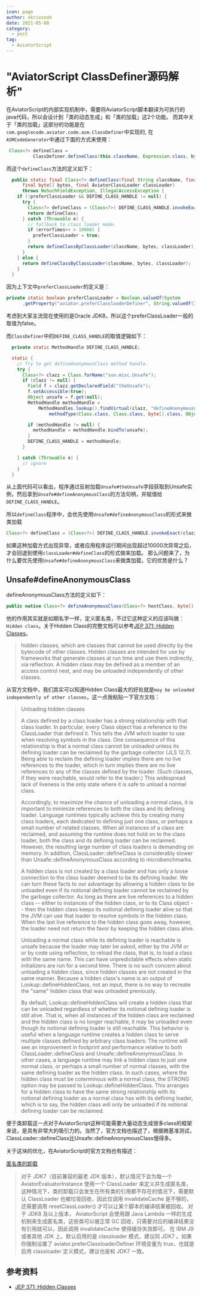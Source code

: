 ```yaml
---
icon: page
author: xkrivzooh
date: 2021-05-08
category:
  - post
tag:
  - AviatorScript
---
```


# "AviatorScript ClassDefiner源码解析"

在AviatorScript的内部实现机制中，需要将AviatorScript脚本翻译为可执行的java代码，所以会设计到「类的动态生成」和「类的加载」这2个功能。
而其中关于「类的加载」这部分的功能是在`com.googlecode.aviator.code.asm.ClassDefiner`中实现的, 在`ASMCodeGenerator`中通过下面的方式来使用：

```java
 Class<?> defineClass =
          ClassDefiner.defineClass(this.className, Expression.class, bytes, this.classLoader);
```

而这个`defineClass`方法的定义如下：

```java
  public static final Class<?> defineClass(final String className, final Class<?> clazz,
      final byte[] bytes, final AviatorClassLoader classLoader)
      throws NoSuchFieldException, IllegalAccessException {
    if (!preferClassLoader && DEFINE_CLASS_HANDLE != null) {
      try {
        Class<?> defineClass = (Class<?>) DEFINE_CLASS_HANDLE.invokeExact(clazz, bytes, EMPTY_OBJS);
        return defineClass;
      } catch (Throwable e) {
        // fallback to class loader mode.
        if (errorTimes++ > 10000) {
          preferClassLoader = true;
        }
        return defineClassByClassLoader(className, bytes, classLoader);
      }
    } else {
      return defineClassByClassLoader(className, bytes, classLoader);
    }
  }
```

因为上下文中`preferClassLoader`的定义是：

```java
private static boolean preferClassLoader = Boolean.valueOf(System
      .getProperty("aviator.preferClassloaderDefiner", String.valueOf(IS_JDK7 || IS_IBM_SDK)));
```

考虑到大家主流现在使用的是Oracle JDK8，所以这个preferClassLoader一般的取值为false。

而`ClassDefiner`中的`DEFINE_CLASS_HANDLE`的取值逻辑如下：

```java
  private static MethodHandle DEFINE_CLASS_HANDLE;

  static {
    // Try to get defineAnonymousClass method handle.
    try {
      Class<?> clazz = Class.forName("sun.misc.Unsafe");
      if (clazz != null) {
        Field f = clazz.getDeclaredField("theUnsafe");
        f.setAccessible(true);
        Object unsafe = f.get(null);
        MethodHandle methodHandle =
            MethodHandles.lookup().findVirtual(clazz, "defineAnonymousClass",
                methodType(Class.class, Class.class, byte[].class, Object[].class));

        if (methodHandle != null) {
          methodHandle = methodHandle.bindTo(unsafe);
        }
        DEFINE_CLASS_HANDLE = methodHandle;
      }

    } catch (Throwable e) {
      // ignore
    }
  }
```

从上面代码可以看出，程序通过反射加载`Unsafe#theUnsafe`字段获取到Unsafe实例，然后拿到`Unsafe#defineAnonymousClass`的方法句柄，并赋值给`DEFINE_CLASS_HANDLE`。



所以`defineClass`程序中，会优先使用`Unsafe#defineAnonymousClass`的形式来做类加载

```java
Class<?> defineClass = (Class<?>) DEFINE_CLASS_HANDLE.invokeExact(clazz, bytes, EMPTY_OBJS);
```
如果这种加载方式出现异常，或者应用程序运行期间出现超过10000次异常之后，才会回退到使用`classLoader#defineClass`的形式做来加载。
那么问题来了，为什么要优先使用`Unsafe#defineAnonymousClass`来做类加载，它的优势是什么？

## Unsafe#defineAnonymousClass

defineAnonymousClass方法的定义如下：

```java
public native Class<?> defineAnonymousClass(Class<?> hostClass, byte[] data, Object[] cpPatches);
```

他的作用其实就是如期名字一样，定义匿名类，不过它这种定义的应该叫做：`Hidden class`。关于Hidden Class的完整文档可以参考[JEP 371: Hidden Classes](https://openjdk.java.net/jeps/371)。

>  hidden classes, which are classes that cannot be used directly by the bytecode of other classes. Hidden classes are intended for use by frameworks that generate classes at run time and use them indirectly, via reflection. A hidden class may be defined as a member of an access control nest, and may be unloaded independently of other classes.



从官方文档中，我们其实可以知道Hidden Class最大的好处就是`may be unloaded independently of other classes`，这一点我粘贴一下官方文档：

> Unloading hidden classes
>
> A class defined by a class loader has a strong relationship with that class loader. In particular, every Class object has a reference to the ClassLoader that defined it. This tells the JVM which loader to use when resolving symbols in the class. One consequence of this relationship is that a normal class cannot be unloaded unless its defining loader can be reclaimed by the garbage collector (JLS 12.7). Being able to reclaim the defining loader implies there are no live references to the loader, which in turn implies there are no live references to any of the classes defined by the loader. (Such classes, if they were reachable, would refer to the loader.) This widespread lack of liveness is the only state where it is safe to unload a normal class.
>
> Accordingly, to maximize the chance of unloading a normal class, it is important to minimize references to both the class and its defining loader. Language runtimes typically achieve this by creating many class loaders, each dedicated to defining just one class, or perhaps a small number of related classes. When all instances of a class are reclaimed, and assuming the runtime does not hold on to the class loader, both the class and its defining loader can be reclaimed. However, the resulting large number of class loaders is demanding on memory. In addition, ClassLoader::defineClass is considerably slower than Unsafe::defineAnonymousClass according to microbenchmarks.
>
> A hidden class is not created by a class loader and has only a loose connection to the class loader deemed to be its defining loader. We can turn these facts to our advantage by allowing a hidden class to be unloaded even if its notional defining loader cannot be reclaimed by the garbage collector. As long as there are live references to a hidden class -- either to instances of the hidden class, or to its Class object -- then the hidden class keeps its notional defining loader alive so that the JVM can use that loader to resolve symbols in the hidden class. When the last live reference to the hidden class goes away, however, the loader need not return the favor by keeping the hidden class alive.
>
> Unloading a normal class while its defining loader is reachable is unsafe because the loader may later be asked, either by the JVM or or by code using reflection, to reload the class, that is, to load a class with the same name. This can have unpredictable effects when static initializers are run for a second time. There is no such concern about unloading a hidden class, since hidden classes are not created in the same manner. Because a hidden class's name is an output of Lookup::defineHiddenClass, not an input, there is no way to recreate the "same" hidden class that was unloaded previously.
>
> By default, Lookup::defineHiddenClass will create a hidden class that can be unloaded regardless of whether its notional defining loader is still alive. That is, when all instances of the hidden class are reclaimed and the hidden class is no longer reachable, it may be unloaded even though its notional defining loader is still reachable. This behavior is useful when a language runtime creates a hidden class to serve multiple classes defined by arbitrary class loaders: The runtime will see an improvement in footprint and performance relative to both ClassLoader::defineClass and Unsafe::defineAnonymousClass. In other cases, a language runtime may link a hidden class to just one normal class, or perhaps a small number of normal classes, with the same defining loader as the hidden class. In such cases, where the hidden class must be coterminous with a normal class, the STRONG option may be passed to Lookup::defineHiddenClass. This arranges for a hidden class to have the same strong relationship with its notional defining loader as a normal class has with its defining loader, which is to say, the hidden class will only be unloaded if its notional defining loader can be reclaimed.

便于类卸载这一点对于AviatorScript这种可能需要大量动态生成很多class的框架来说，是具有非常大的吸引力的。当然了，官方文档也描述了，根据微基准测试，ClassLoader::defineClass比Unsafe::defineAnonymousClass慢得多。

关于这块的优化，在AviatorScript的官方文档也有描述：

[匿名类的卸载](https://www.yuque.com/boyan-avfmj/aviatorscript/ou23gy#PMc8K)

> 对于 JDK7（目前兼容的最老 JDK 版本），默认情况下会为每一个 AviatorEvaluatorInstance 使用一个 ClassLoader 来定义并生成匿名类，这种情况下，类的卸载只会发生在所有类的引用都不存在的情况下，需要默认 ClassLoader 也被垃圾回收，因此仅调用 invalidateCache 是不够的，还需要调用 resetClassLoader() 才可以让某个脚本的编译结果被回收。
>对于 JDK8 及以上版本， AviatorScript 会使用跟 Java Lambda 一样的生成机制来生成匿名类，这些类可以被正常 GC 回收，只需要对应的编译结果没有引用就可以，因此调用 invalidateCache 使得缓存失效即可。
>在 IBM J9 或者其他 JDK 上，默认启用的是 classloader 模式，建议同 JDK7 。如果你强制设置了 aviator.preferClassloaderDefiner 环境变量为 true，也就是启用 classloader 定义模式，建议也是和 JDK7 一致。

## 参考资料

- [JEP 371: Hidden Classes](https://openjdk.java.net/jeps/371)
